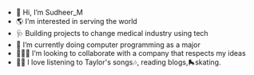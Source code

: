 - 👋 Hi, I’m Sudheer_M
- 🌎 I’m interested in serving the world
- 🩺 Building projects to change medical industry using tech
- 🏫 I’m currently doing computer programming as a major
- 👨🏻‍💻 I’m looking to collaborate with a company that respects my ideas
- 👱🏻 I love listening to Taylor's songs🎶, reading blogs,🛼skating.

<!---
sudheer0404/sudheer0404 is a ✨ special ✨ repository because its `README.md` (this file) appears on your GitHub profile.
You can click the Preview link to take a look at your changes.
--->
